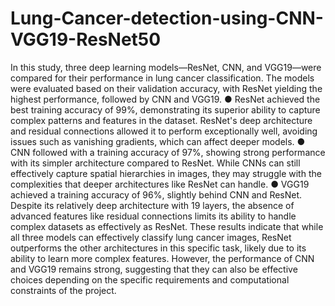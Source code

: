 # Lung-Cancer-detection-using-CNN-VGG19-ResNet50
In this study, three deep learning models—ResNet, CNN, and VGG19—were compared for their
performance in lung cancer classification. The models were evaluated based on their validation
accuracy, with ResNet yielding the highest performance, followed by CNN and VGG19.
● ResNet achieved the best training accuracy of 99%, demonstrating its superior ability to
capture complex patterns and features in the dataset. ResNet's deep architecture and
residual connections allowed it to perform exceptionally well, avoiding issues such as
vanishing gradients, which can affect deeper models.
● CNN followed with a training accuracy of 97%, showing strong performance with its
simpler architecture compared to ResNet. While CNNs can still effectively capture
spatial hierarchies in images, they may struggle with the complexities that deeper
architectures like ResNet can handle.
● VGG19 achieved a training accuracy of 96%, slightly behind CNN and ResNet. Despite
its relatively deep architecture with 19 layers, the absence of advanced features like
residual connections limits its ability to handle complex datasets as effectively as ResNet.
These results indicate that while all three models can effectively classify lung cancer images,
ResNet outperforms the other architectures in this specific task, likely due to its ability to learn
more complex features. However, the performance of CNN and VGG19 remains strong,
suggesting that they can also be effective choices depending on the specific requirements and
computational constraints of the project.
